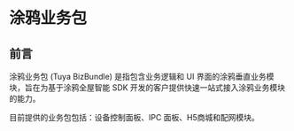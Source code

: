 # 涂鸦业务包



## 前言

涂鸦业务包 (Tuya BizBundle)  是指包含业务逻辑和 UI 界面的涂鸦垂直业务模块，旨在为基于涂鸦全屋智能 SDK 开发的客户提供快速一站式接入涂鸦业务模块的能力。

目前提供的业务包包括：设备控制面板、IPC 面板、H5商城和配网模块。





